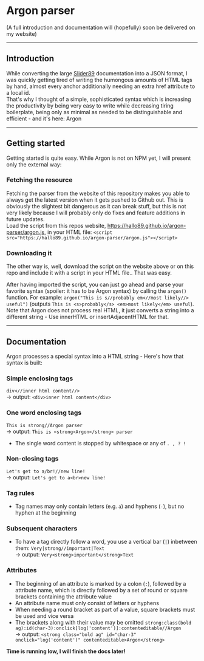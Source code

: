 # Argon parser

(A full introduction and documentation will (hopefully) soon be delivered on my website)

---
## Introduction
While converting the large [Slider89](https://hallo89.net/slider89) documentation into a JSON format, I was quickly getting tired of writing the humongous amounts of HTML tags by hand, almost every anchor additionally needing an extra href attribute to a local id.<br>
That's why I thought of a simple, sophisticated syntax which is increasing the productivity by being very easy to write while decreasing tiring boilerplate, being only as minimal as needed to be distinguishable and efficient - and it's here: Argon

---
## Getting started
Getting started is quite easy. While Argon is not on NPM yet, I will present only the external way:
### Fetching the resource
Fetching the parser from the website of this repository makes you able to always get the latest version when it gets pushed to Github out. This is obviously the slightest bit dangerous as it can break stuff, but this is not very likely because I will probably only do fixes and feature additions in future updates.<br>
Load the script from this repos website, https://hallo89.github.io/argon-parser/argon.js, in your HTML file: `<script src="https://hallo89.github.io/argon-parser/argon.js"></script>`
### Downloading it
The other way is, well, download the script on the website above or on this repo and include it with a script in your HTML file.. That was easy.

After having imported the script, you can just go ahead and parse your favorite syntax (spoiler: it has to be Argon syntax) by calling the `argon()` function. For example: `argon("This is s//probably em<//most likely//> useful")` (outputs `This is <s>probably</s> <em>most likely</em> useful`).<br>Note that Argon does not process real HTML, it just converts a string into a different string - Use innerHTML or insertAdjacentHTML for that.

---
## Documentation
Argon processes a special syntax into a HTML string - Here's how that syntax is built:
### Simple enclosing tags
`div<//inner html content//>`<br>
-> output: `<div>inner html content</div>`
### One word enclosing tags
`This is strong//Argon parser`<br>
-> output: `This is <strong>Argon</strong> parser`
- The single word content is stopped by whitespace or any of `. , ? !`
### Non-closing tags
`Let's get to a/br!//new line!`<br>
-> output: `Let's get to a<br>new line!`
### Tag rules
- Tag names may only contain letters (e.g. `a`) and hyphens (`-`), but no hyphen at the beginning
### Subsequent characters
- To have a tag directly follow a word, you use a vertical bar (`|`) inbetween them:
`Very|strong//important|Text`<br>
-> output: `Very<strong>important</strong>Text`
### Attributes
- The beginning of an attribute is marked by a colon (`:`), followed by a attribute name, which is directly followed by a set of round or square brackets containing the attribute value
- An attribute name must only consist of letters or hyphens
- When needing a round bracket as part of a value, square brackets must be used and vice versa
- The brackets along with their value may be omitted
`strong:class(bold ag):id(char-3):onclick[log('content')]:contenteditable//Argon`<br>
-> output: `<strong class="bold ag" id="char-3" onclick="log('content')" contenteditable>Argon</strong>`

**Time is running low, I will finish the docs later!**
